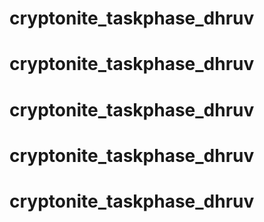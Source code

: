 # cryptonite_taskphase_dhruv
# cryptonite_taskphase_dhruv
# cryptonite_taskphase_dhruv
# cryptonite_taskphase_dhruv
# cryptonite_taskphase_dhruv
